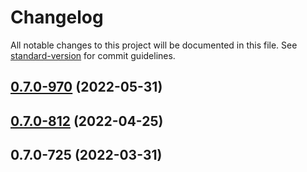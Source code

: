 # Changelog

All notable changes to this project will be documented in this file. See [standard-version](https://github.com/conventional-changelog/standard-version) for commit guidelines.

## [0.7.0-970](https://github.com/TIBCOSoftware/labs-lightcrane-services/compare/v0.7.0-812...v0.7.0-970) (2022-05-31)

## [0.7.0-812](https://github.com/TIBCOSoftware/labs-lightcrane-services/compare/v0.7.0-725...v0.7.0-812) (2022-04-25)

## 0.7.0-725 (2022-03-31)
